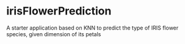 # irisFlowerPrediction
A starter application based on KNN to predict the type of IRIS flower species, given dimension of its petals
